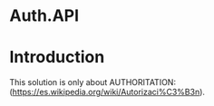 # Auth.API

# Introduction
This solution is only about AUTHORITATION: (https://es.wikipedia.org/wiki/Autorizaci%C3%B3n).